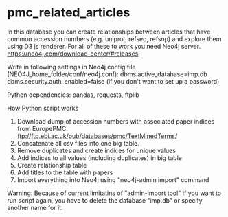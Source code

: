 # pmc_related_articles
In this database you can create relationships between articles that have common accession numbers (e.g. uniprot, refseq, refsnp) and explore them using D3 js renderer.
For all of these to work you need Neo4j server. https://neo4j.com/download-center/#releases

Write in following settings in Neo4j config file (NEO4J_home_folder/conf/neo4j.conf):
dbms.active_database=imp.db
dbms.security.auth_enabled=false (if you don't want to set up a password)

Python dependencies: pandas, requests, ftplib

How Python script works
1. Download dump of accession numbers with associated paper indices from EuropePMC. ftp://ftp.ebi.ac.uk/pub/databases/pmc/TextMinedTerms/
2. Concatenate all csv files into one big table.
3. Remove duplicates and create indices for unique values
4. Add indices to all values (including duplicates) in big table
5. Create relationship table
6. Add titles to the table with papers
7. Import everything into Neo4j using "neo4j-admin import" command


Warning:
Because of current limitatins of "admin-import tool" If you want to run script again, you have to delete the database "imp.db" or specify another name for it.
